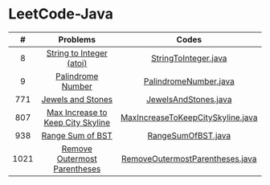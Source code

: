 # LeetCode-Java

|#|Problems|Codes|
|:----:|:----:|:----:|
|8|[String to Integer (atoi)](https://leetcode.com/problems/string-to-integer-atoi/)|[StringToInteger.java](src/net/zackzhang/code/leetcode/problems/StringToInteger.java)|
|9|[Palindrome Number](https://leetcode.com/problems/palindrome-number/)|[PalindromeNumber.java](src/net/zackzhang/code/leetcode/problems/PalindromeNumber.java)|
|771|[Jewels and Stones](https://leetcode.com/problems/jewels-and-stones/)|[JewelsAndStones.java](src/net/zackzhang/code/leetcode/problems/JewelsAndStones.java)|
|807|[Max Increase to Keep City Skyline](https://leetcode.com/problems/max-increase-to-keep-city-skyline/)|[MaxIncreaseToKeepCitySkyline.java](src/net/zackzhang/code/leetcode/problems/MaxIncreaseToKeepCitySkyline.java)|
|938|[Range Sum of BST](https://leetcode.com/problems/range-sum-of-bst/)|[RangeSumOfBST.java](src/net/zackzhang/code/leetcode/problems/RangeSumOfBST.java)|
|1021|[Remove Outermost Parentheses](https://leetcode.com/problems/remove-outermost-parentheses/)|[RemoveOutermostParentheses.java](src/net/zackzhang/code/leetcode/problems/RemoveOutermostParentheses.java)|
